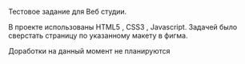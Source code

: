 Тестовое задание для Веб студии.

В проекте использованы HTML5 , CSS3 , Javascript.
Задачей было сверстать страницу по указанному макету в фигма. 

Доработки на данный момент не планируются
